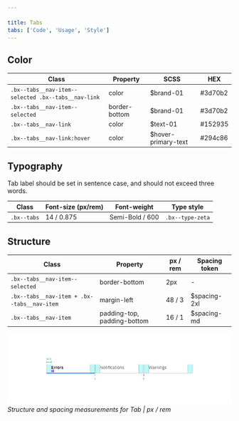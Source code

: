 ```yaml
---

title: Tabs
tabs: ['Code', 'Usage', 'Style']
---
```


## Color

| Class                                               | Property      | SCSS                | HEX     |
| --------------------------------------------------- | ------------- | ------------------- | ------- |
| `.bx--tabs__nav-item--selected .bx--tabs__nav-link` | color         | $brand-01           | #3d70b2 |
| `.bx--tabs__nav-item--selected`                     | border-bottom | $brand-01           | #3d70b2 |
| `.bx--tabs__nav-link`                               | color         | $text-01            | #152935 |
| `.bx--tabs__nav-link:hover`                         | color         | $hover-primary-text | #294c86 |

## Typography

Tab label should be set in sentence case, and should not exceed three words.

| Class       | Font-size (px/rem) | Font-weight     | Type style       |
| ----------- | ------------------ | --------------- | ---------------- |
| `.bx--tabs` | 14 / 0.875         | Semi-Bold / 600 | `.bx--type-zeta` |

## Structure

| Class                                       | Property                    | px / rem | Spacing token |
| ------------------------------------------- | --------------------------- | -------- | ------------- |
| `.bx--tabs__nav-item--selected`             | border-bottom               | 2px      | -             |
| `.bx--tabs__nav-item + .bx--tabs__nav-item` | margin-left                 | 48 / 3   | $spacing-2xl  |
| `.bx--tabs__nav-item`                       | padding-top, padding-bottom | 16 / 1   | $spacing-md   |

![Structure and spacing measurements for Tabs](images/tab-style-1.png)
_Structure and spacing measurements for Tab | px / rem_
